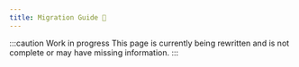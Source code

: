 ```yaml
---
title: Migration Guide 🚧
---
```


:::caution Work in progress
This page is currently being rewritten and is not complete or may have missing information.
:::